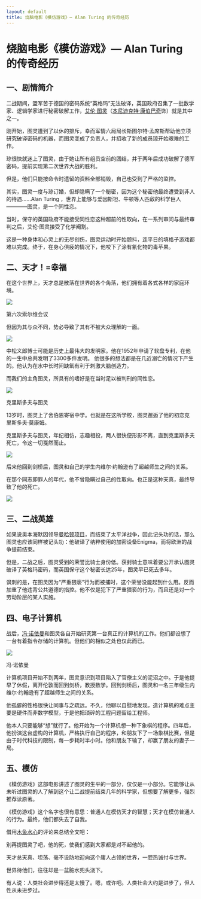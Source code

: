 ```yaml
---
layout: default
title: 烧脑电影《模仿游戏》— Alan Turing 的传奇经历
---
```


# 烧脑电影《模仿游戏》— Alan Turing 的传奇经历

## 一、剧情简介

二战期间，盟军苦于德国的密码系统“英格玛”无法破译，英国政府召集了一批数学家、逻辑学家进行秘密破解工作，[艾伦·图灵](https://en.wikipedia.org/wiki/Alan_Turing)（[本尼迪克特·康伯巴奇](https://en.wikipedia.org/wiki/Benedict_Cumberbatch)饰）就是其中之一。

刚开始，图灵遭到了以休的排斥，幸而军情六局局长斯图尔特·孟席斯帮助他立项研究破译密码的机器，而图灵变成了负责人，并招收了新的成员琼开始艰难的工作。

琼很快就迷上了图灵，由于她让所有组员空前的团结，并于两年后成功破解了德军密码，提前实现第二次世界大战的胜利。

但是，他们只能按命令时遗留的资料全部销毁，自己也受到了严格的监控。

其实，图灵一度与琼订婚，但却隐瞒了一个秘密，因为这个秘密他最终遭受到非人的待遇……Alan Turing ，世界上能够与爱因斯坦、牛顿等人匹敌的科学巨人————图灵，是一个同性恋。

当时，保守的英国政府不能接受同性恋这种超前的性取向，在一系列审问与最终审判之后，艾伦·图灵接受了化学阉割。

这是一种身体和心灵上的无尽创伤，图灵运动时开始颤抖，连平日的填格子游戏都难以完成。终于，在身心俱疲的情况下，他咬下了涂有氰化物的毒苹果。  

## 二、天才！=幸福

在这个世界上，天才总是散落在世界的各个角落，他们拥有着各式各样的家庭环境。

![](https://images.cnblogs.com/cnblogs_com/bluespot/800px-Solvay_conference_1927.jpg)

第六次索尔维会议

但因为其与众不同，势必导致了其有不被大众理解的一面。

![](http://5b0988e595225.cdn.sohucs.com/images/20171128/b98026c5326a4166a9ab3aaef2fafe60.jpeg)

中松义郎博士可能是历史上最伟大的发明家。他在1952年申请了软盘专利，在他的一生中总共发明了3300多件发明。 他很多的想法都是在几近溺亡的情况下产生的。他认为在水中长时间缺氧有利于刺激大脑创造力。


而我们的主角图灵，所具有的嗜好是在当时足以被判刑的同性恋。

![](http://5b0988e595225.cdn.sohucs.com/images/20171203/25c504c79c5e4b9aa8f3bcc001fdabbd.jpeg)

克里斯多夫与图灵

13岁时，图灵上了舍伯恩寄宿中学。也就是在这所学校，图灵邂逅了他的初恋克里斯多夫·莫康姆。

克里斯多夫与图灵，年纪相仿，志趣相投，两人很快便形影不离，直到克里斯多夫死亡，令这一切戛然而止。

![](http://i2.hdslb.com/bfs/archive/73480e78e0d4af31d04c7b04643c31cb9d396bab.jpg)

后来他回到剑桥后，图灵和自己的学生内维尔·约翰逊有了超越师生之间的关系。

在那个同志即罪人的年代，他不曾隐瞒过自己的性取向。也正是这种天真，最终导致了他的死亡。

![](https://img3.doubanio.com/view/thing_review/l/public/p586564.webp)

## 三、二战英雄

如果说奥本海默因领导[曼哈顿项目](https://en.wikipedia.org/wiki/Manhattan_Project)，而结束了太平洋战争，因此记头功的话，那么图灵也应该同样被记头功：他破译了纳粹使用的加密设备Enigma，而将欧洲的战争提前结束。

但是，二战之后，图灵受到的荣誉比骑士身份低。获封骑士意味着要公开承认图灵破译了英格玛密码，而英国保守这个秘密长达25年，图灵早已死去多年。

讽刺的是，在图灵因为“严重猥亵”行为而被捕时，这个荣誉没能起到什么用。反而加重了他违背公共道德的指控。他不仅是犯下了严重猥亵的行为，而且还是对一个劳动阶层的某人实施。

## 四、电子计算机

战后，[冯·诺依曼](https://en.wikipedia.org/wiki/John_von_Neumann)和图灵各自开始研究第一台真正的计算机的工作。他们都设想了一台有着指令存储的计算机。但他们的相似之处也仅此而已。

![](https://upload.wikimedia.org/wikipedia/commons/5/5e/JohnvonNeumann-LosAlamos.gif)

冯·诺依曼

计算机项目开始不到两年，图灵意识到项目陷入了官僚主义的泥沼之中。于是他提早了休假，离开伦敦而回到剑桥，教授数学。回到剑桥后，图灵和一名三年级生内维尔·约翰逊有了超越师生之间的关系。

他孤僻的性格很快让同事与之疏远。不久，他聊以自慰地发现，造计算机的难点主要是硬件而非数学模型，于是他把琐碎的工程问题留给工程师。

他本人只要能够“想”就行了。他开始为一个计算机想一种下象棋的程序。四年后，他扮演这台虚构的计算机，严格执行自己的程序，和朋友下了一场象棋比赛，但是由于时代科技的限制，每一步耗时半小时。他和朋友下输了，却赢了朋友的妻子一局。

## 五、模仿

《模仿游戏》这部电影讲述了图灵的生平的一部分，仅仅是一小部分。它能够让从未听过图灵的人了解到这个让二战提前结束几年的科学家，但想要了解更多，强烈推荐读原著。

《模仿游戏》这个名字也很有意思：普通人在模仿天才的智慧；天才在模仿普通人的行为。最终，他们都失去了自我。

借用[木鱼水心](https://www.bilibili.com/video/av25026545)的评论来总结全文吧：

别再提图灵了吧，他的死，使我们感到大家都是对不起他的。

天才总天真、坦荡、毫不设防地迎向这个庸人占领的世界，一腔热诚付与世界。

世界待他们，往往却是一盆脏水兜头浇下。

有人说：人类社会进步得还是太慢了。嗯，或许吧。人类社会大约是进步了，但人性从未进步过。